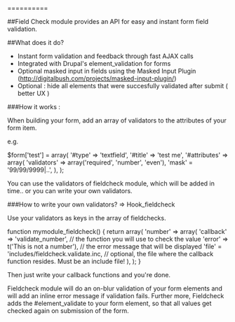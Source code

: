 ==========

##Field Check module provides an API for easy and instant form field validation.

##What does it do?

- Instant form validation and feedback through fast AJAX calls
- Integrated with Drupal's element_validation for forms
- Optional masked input in fields using the Masked Input Plugin (http://digitalbush.com/projects/masked-input-plugin/)
- Optional : hide all elements that were succesfully validated after submit ( better UX )

###How it works :

When building your form, add an array of validators to the attributes of your form item.

e.g.   

$form['test'] = array(
    '#type' => 'textfield',
    '#title' => 'test me',
    '#attributes' => array(
      'validators' => array('required', 'number', 'even'),
      'mask' = '99/99/9999|..',
    ),
);

You can use the validators of fieldcheck module, which will be added in time.. or you can write your own validators.

###How to write your own validators? => Hook_fieldcheck

Use your validators as keys in the array of fieldchecks.

function mymodule_fieldcheck() {
  return array(
    'number' => array(
      'callback' => 'validate_number',    // the function you will use to check the value
      'error' => t('This is not a number'), // the error message that will be displayed
      'file' = 'includes/fieldcheck.validate.inc, // optional, the file where the callback function resides. Must be an include file!
    ),
  );
}

Then just write your callback functions and you're done.

Fieldcheck module will do an on-blur validation of your form elements and will add an inline error message if validation fails. 
Further more, Fieldcheck adds the #element_validate to your form element, so that all values get checked again on submission of the form.